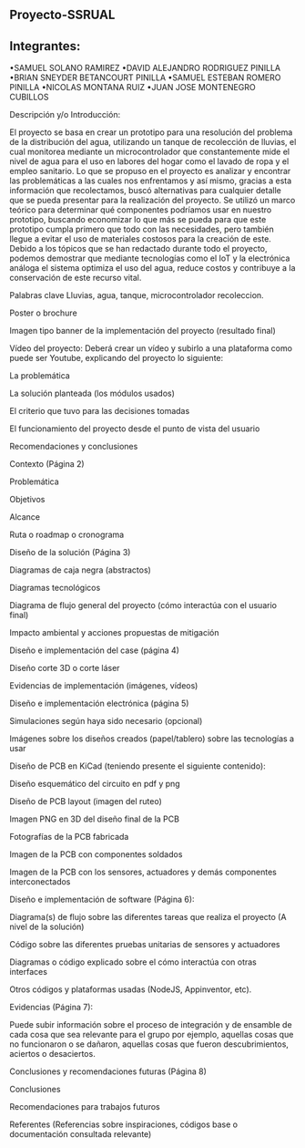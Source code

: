 ## Proyecto-SSRUAL

## Integrantes: 

  •SAMUEL SOLANO RAMIREZ
  •DAVID ALEJANDRO RODRIGUEZ PINILLA
  •BRIAN SNEYDER BETANCOURT PINILLA
  •SAMUEL ESTEBAN ROMERO PINILLA
  •NICOLAS MONTANA RUIZ
  •JUAN JOSE MONTENEGRO CUBILLOS

Descripción y/o Introducción:

El proyecto se basa en crear un prototipo para una resolución del problema de la distribución del agua, utilizando un tanque de recolección de lluvias, el cual monitorea mediante un microcontrolador que constantemente mide el nivel de agua para el uso en labores del hogar como el lavado de ropa y el empleo sanitario. Lo que se propuso en el proyecto es analizar  y encontrar  las problemáticas a las cuales nos enfrentamos y así mismo, gracias a esta información que recolectamos, buscó alternativas para cualquier detalle que se pueda presentar para la realización del proyecto. Se utilizó un marco teórico para determinar qué componentes podríamos usar en nuestro prototipo, buscando economizar lo que más se pueda para que este prototipo cumpla primero que todo con las necesidades, pero también llegue a evitar el uso de materiales costosos para la creación de este. 
Debido a los tópicos que se han redactado durante todo el proyecto, podemos demostrar que mediante tecnologías como el IoT y la electrónica análoga el sistema optimiza el uso del agua, reduce costos y contribuye a la conservación de este recurso vital.


Palabras clave
Lluvias, agua, tanque, microcontrolador recoleccion.

Poster o brochure

Imagen tipo banner de la implementación del proyecto (resultado final)

Vídeo del proyecto: Deberá crear un vídeo y subirlo a una plataforma como puede ser Youtube, explicando del proyecto lo siguiente:

La problemática

La solución planteada (los módulos usados)

El criterio que tuvo para las decisiones tomadas

El funcionamiento del proyecto desde el punto de vista del usuario

Recomendaciones y conclusiones

Contexto (Página 2)

Problemática

Objetivos

Alcance

Ruta o roadmap o cronograma

Diseño de la solución (Página 3)

Diagramas de caja negra (abstractos)

Diagramas tecnológicos

Diagrama de flujo general del proyecto (cómo interactúa con el usuario final)

Impacto ambiental y acciones propuestas de mitigación

Diseño e implementación del case (página 4)

Diseño corte 3D o corte láser

Evidencias de implementación (imágenes, vídeos)

Diseño e implementación electrónica (página 5)

Simulaciones según haya sido necesario (opcional)

Imágenes sobre los diseños creados (papel/tablero) sobre las tecnologías a usar

Diseño de PCB en KiCad (teniendo presente el siguiente contenido):

Diseño esquemático del circuito en pdf y png

Diseño de PCB layout (imagen del ruteo)

Imagen PNG en 3D del diseño final de la PCB

Fotografías de la PCB fabricada

Imagen de la PCB con componentes soldados

Imagen de la PCB con los sensores, actuadores y demás componentes interconectados

Diseño e implementación de software (Página 6):

Diagrama(s) de flujo sobre las diferentes tareas que realiza el proyecto (A nivel de la solución)

Código sobre las diferentes pruebas unitarias de sensores y actuadores

Diagramas o código explicado sobre el cómo interactúa con otras interfaces

Otros códigos y plataformas usadas (NodeJS, Appinventor, etc).

Evidencias (Página 7):

Puede subir información sobre el proceso de integración y de ensamble de cada cosa que sea relevante para el grupo por ejemplo, aquellas cosas que no funcionaron o se dañaron, aquellas cosas que fueron descubrimientos, aciertos o desaciertos.

Conclusiones y recomendaciones futuras (Página 8)

Conclusiones

Recomendaciones para trabajos futuros

Referentes (Referencias sobre inspiraciones, códigos base o documentación consultada relevante)

